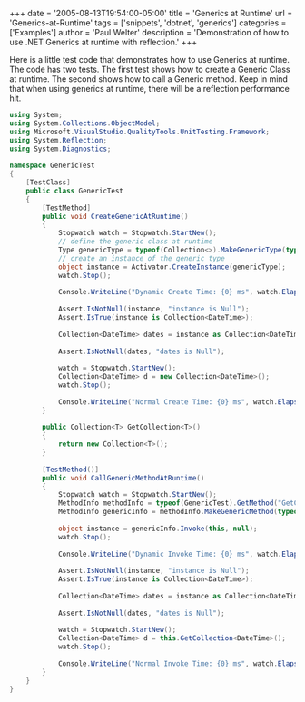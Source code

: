 +++
date = '2005-08-13T19:54:00-05:00'
title = 'Generics at Runtime'
url = 'Generics-at-Runtime'
tags = ['snippets', 'dotnet', 'generics']
categories = ['Examples']
author = 'Paul Welter'
description = 'Demonstration of how to use .NET Generics at runtime with reflection.'
+++


Here is a little test code that demonstrates how to use Generics at runtime. The code has two tests. The first test shows how to create a Generic Class at runtime. The second shows how to call a Generic method. Keep in mind that when using generics at runtime, there will be a reflection performance hit.

```csharp
using System;  
using System.Collections.ObjectModel;  
using Microsoft.VisualStudio.QualityTools.UnitTesting.Framework;  
using System.Reflection;  
using System.Diagnostics;  
  
namespace GenericTest  
{  
    [TestClass]  
    public class GenericTest  
    {  
        [TestMethod]  
        public void CreateGenericAtRuntime()  
        {  
            Stopwatch watch = Stopwatch.StartNew();  
            // define the generic class at runtime  
            Type genericType = typeof(Collection<>).MakeGenericType(typeof(DateTime));  
            // create an instance of the generic type  
            object instance = Activator.CreateInstance(genericType);  
            watch.Stop();  
  
            Console.WriteLine("Dynamic Create Time: {0} ms", watch.Elapsed.TotalMilliseconds);  
  
            Assert.IsNotNull(instance, "instance is Null");  
            Assert.IsTrue(instance is Collection<DateTime>);  
  
            Collection<DateTime> dates = instance as Collection<DateTime>;  
  
            Assert.IsNotNull(dates, "dates is Null");  
  
            watch = Stopwatch.StartNew();  
            Collection<DateTime> d = new Collection<DateTime>();  
            watch.Stop();  
  
            Console.WriteLine("Normal Create Time: {0} ms", watch.Elapsed.TotalMilliseconds);  
        }  
  
        public Collection<T> GetCollection<T>()  
        {   
            return new Collection<T>();   
        }  
  
        [TestMethod()]  
        public void CallGenericMethodAtRuntime()  
        {  
            Stopwatch watch = Stopwatch.StartNew();  
            MethodInfo methodInfo = typeof(GenericTest).GetMethod("GetCollection");  
            MethodInfo genericInfo = methodInfo.MakeGenericMethod(typeof(DateTime));  
              
            object instance = genericInfo.Invoke(this, null);  
            watch.Stop();  
  
            Console.WriteLine("Dynamic Invoke Time: {0} ms", watch.Elapsed.TotalMilliseconds);  
  
            Assert.IsNotNull(instance, "instance is Null");  
            Assert.IsTrue(instance is Collection<DateTime>);  
  
            Collection<DateTime> dates = instance as Collection<DateTime>;  
  
            Assert.IsNotNull(dates, "dates is Null");  
  
            watch = Stopwatch.StartNew();  
            Collection<DateTime> d = this.GetCollection<DateTime>();  
            watch.Stop();  
  
            Console.WriteLine("Normal Invoke Time: {0} ms", watch.Elapsed.TotalMilliseconds);  
        }  
    }  
}
```
